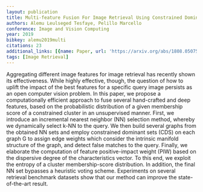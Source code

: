 ```yaml
---
layout: publication
title: Multi-feature Fusion For Image Retrieval Using Constrained Dominant Sets
authors: Alemu Leulseged Tesfaye, Pelillo Marcello
conference: Image and Vision Computing
year: 2019
bibkey: alemu2019multi
citations: 23
additional_links: [{name: Paper, url: 'https://arxiv.org/abs/1808.05075'}]
tags: [Image Retrieval]
---
```

Aggregating different image features for image retrieval has recently shown
its effectiveness. While highly effective, though, the question of how to
uplift the impact of the best features for a specific query image persists as
an open computer vision problem. In this paper, we propose a computationally
efficient approach to fuse several hand-crafted and deep features, based on the
probabilistic distribution of a given membership score of a constrained cluster
in an unsupervised manner. First, we introduce an incremental nearest neighbor
(NN) selection method, whereby we dynamically select k-NN to the query. We then
build several graphs from the obtained NN sets and employ constrained dominant
sets (CDS) on each graph G to assign edge weights which consider the intrinsic
manifold structure of the graph, and detect false matches to the query.
Finally, we elaborate the computation of feature positive-impact weight (PIW)
based on the dispersive degree of the characteristics vector. To this end, we
exploit the entropy of a cluster membership-score distribution. In addition,
the final NN set bypasses a heuristic voting scheme. Experiments on several
retrieval benchmark datasets show that our method can improve the
state-of-the-art result.
